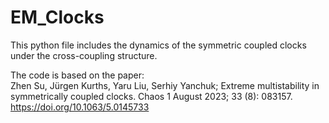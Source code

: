 # EM_Clocks

This python file includes the dynamics of the symmetric coupled clocks under the cross-coupling structure.

The code is based on the paper:  
Zhen Su, Jürgen Kurths, Yaru Liu, Serhiy Yanchuk; Extreme multistability in symmetrically coupled clocks. Chaos 1 August 2023; 33 (8): 083157. https://doi.org/10.1063/5.0145733